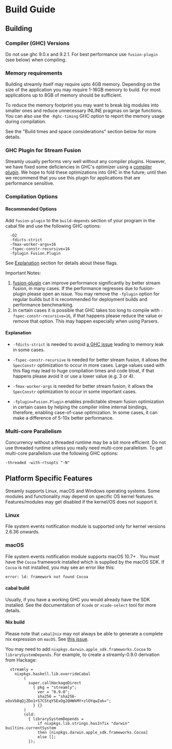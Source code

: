 # Build Guide

## Building

### Compiler (GHC) Versions

Do not use ghc 9.0.x and 9.2.1.  For best performance use
`fusion-plugin` (see below) when compiling.

### Memory requirements

Building streamly itself may require upto 4GB memory. Depending on the
size of the application you may require 1-16GB memory to build. For most
applications up to 8GB of memory should be sufficient.

To reduce the memory footprint you may want to break big modules
into smaller ones and reduce unnecessary INLINE pragmas on large
functions. You can also use the `-Rghc-timing` GHC option to report the
memory usage during compilation.

See the "Build times and space considerations" section below for more
details.

### GHC Plugin for Stream Fusion

Streamly usually performs very well without any compiler plugins.
However, we have fixed some deficiencies in GHC's optimizer using a
[compiler plugin](https://github.com/composewell/fusion-plugin).  We
hope to fold these optimizations into GHC in the future; until then we
recommend that you use this plugin for applications that are performance
sensitive.

### Compilation Options

#### Recommended Options

Add `fusion-plugin` to the `build-depends` section of your program in
the cabal file and use the following GHC options:

```
  -O2
  -fdicts-strict
  -fmax-worker-args=16
  -fspec-constr-recursive=16
  -fplugin Fusion.Plugin
```

See [Explanation](#explanation) section for details about these flags.

Important Notes:

1. [fusion-plugin](https://hackage.haskell.org/package/fusion-plugin) can
   improve performance significantly by better stream fusion, in many
   cases. If the performance regresses due to fusion-plugin please open
   an issue.  You may remove the `-fplugin` option for regular builds
   but it is recommended for deployment builds and performance
   benchmarking.
2. In certain cases it is possible that GHC takes too long to compile
   with `-fspec-constr-recursive=16`, if that happens please reduce the
   value or remove that option. This may happen especially when using Parsers.

#### Explanation

* `-fdicts-strict` is needed to avoid [a GHC
issue](https://gitlab.haskell.org/ghc/ghc/issues/17745) leading to
memory leak in some cases.

* `-fspec-constr-recursive` is needed for better stream fusion, it
allows the `SpecConstr` optimization to occur in more cases. Large
values used with this flag may lead to huge compilation times and code
bloat, if that happens please avoid it or use a lower value (e.g. 3 or
4).

* `-fmax-worker-args` is needed for better stream fusion, it allows the
`SpecConstr` optimization to occur in some important cases.

* `-fplugin=Fusion.Plugin` enables predictable stream fusion
optimization in certain cases by helping the compiler inline internal
bindings, therefore, enabling case-of-case optimization. In some cases,
it can make a difference of 5-10x better performance.

### Multi-core Parallelism

Concurrency without a threaded runtime may be a bit more efficient. Do not use
threaded runtime unless you really need multi-core parallelism. To get
multi-core parallelism use the following GHC options:

  `-threaded -with-rtsopts "-N"`

## Platform Specific Features

Streamly supports Linux, macOS and Windows operating systems. Some
modules and functionality may depend on specific OS kernel features.
Features/modules may get disabled if the kernel/OS does not support it.

### Linux

File system events notification module is supported only for kernel versions
2.6.36 onwards.

### macOS

File system events notification module supports macOS 10.7+ . You must
have the ``Cocoa`` framework installed which is supplied by the macOS
SDK.  If ``Cocoa`` is not installed, you may see an error like this:

```
error: ld: framework not found Cocoa
```

#### cabal build

Usually, if you have a working GHC you would already have the SDK
installed. See the documentation of `Xcode` or `xcode-select` tool for
more details.

#### Nix build

Please note that `cabal2nix` may not always be able to generate a complete nix
expression on `macOS`. See [this
issue](https://github.com/NixOS/cabal2nix/issues/470).

You may need to add ``nixpkgs.darwin.apple_sdk.frameworks.Cocoa``
to ``librarySystemDepends``. For example, to create a streamly-0.9.0
derivation from Hackage:

```
  streamly =
    nixpkgs.haskell.lib.overrideCabal
        (
          super.callHackageDirect
            { pkg = "streamly";
              ver = "0.9.0";
              sha256 = "sha256-eOxVb8qQjZDo1+S7CStqYSExOg2QHWkMY+zlOYqwZak=";
            } {}
        )
        (old:
          { librarySystemDepends =
              if nixpkgs.lib.strings.hasInfix "darwin" builtins.currentSystem
              then [nixpkgs.darwin.apple_sdk.frameworks.Cocoa]
              else [];
          });
```
